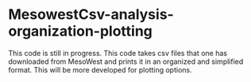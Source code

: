 # MesowestCsv-analysis-organization-plotting
This code is still in progress. This code takes csv files that one has downloaded from MesoWest and prints it in an organized and simplified format. This will be more developed for plotting options.
